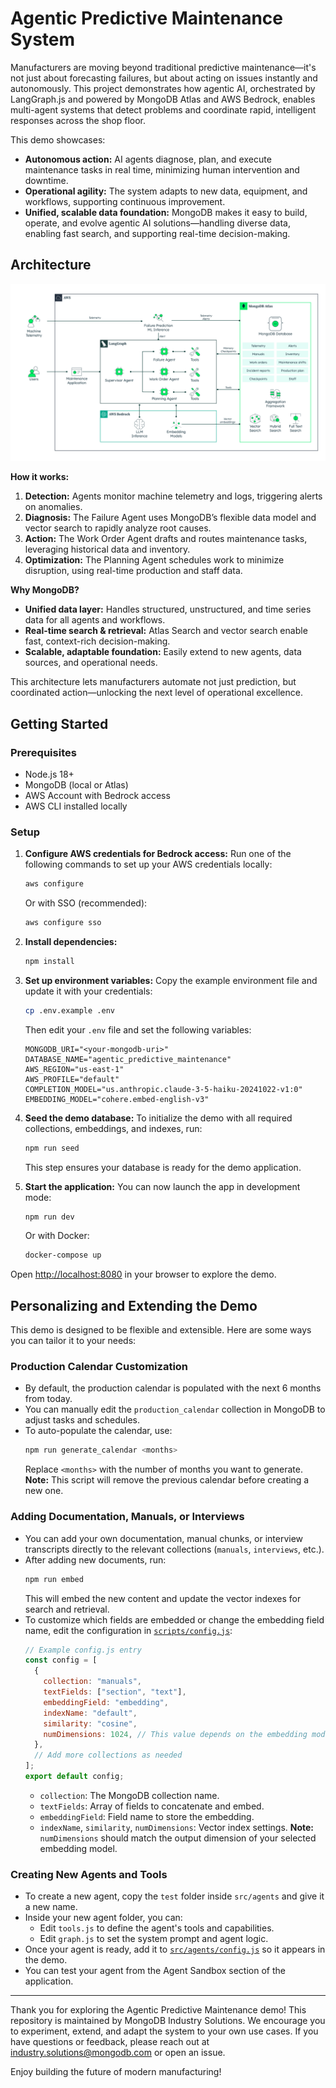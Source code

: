 # Agentic Predictive Maintenance System

Manufacturers are moving beyond traditional predictive maintenance—it's not just about forecasting failures, but about acting on issues instantly and autonomously. This project demonstrates how agentic AI, orchestrated by LangGraph.js and powered by MongoDB Atlas and AWS Bedrock, enables multi-agent systems that detect problems and coordinate rapid, intelligent responses across the shop floor. 

This demo showcases:

- **Autonomous action:** AI agents diagnose, plan, and execute maintenance tasks in real time, minimizing human intervention and downtime.
- **Operational agility:** The system adapts to new data, equipment, and workflows, supporting continuous improvement.
- **Unified, scalable data foundation:** MongoDB makes it easy to build, operate, and evolve agentic AI solutions—handling diverse data, enabling fast search, and supporting real-time decision-making.

## Architecture

![High Level Architecture](public/img/high-level-architecture.svg)

**How it works:**

1. **Detection:** Agents monitor machine telemetry and logs, triggering alerts on anomalies.
2. **Diagnosis:** The Failure Agent uses MongoDB’s flexible data model and vector search to rapidly analyze root causes.
3. **Action:** The Work Order Agent drafts and routes maintenance tasks, leveraging historical data and inventory.
4. **Optimization:** The Planning Agent schedules work to minimize disruption, using real-time production and staff data.

**Why MongoDB?**

- **Unified data layer:** Handles structured, unstructured, and time series data for all agents and workflows.
- **Real-time search & retrieval:** Atlas Search and vector search enable fast, context-rich decision-making.
- **Scalable, adaptable foundation:** Easily extend to new agents, data sources, and operational needs.

This architecture lets manufacturers automate not just prediction, but coordinated action—unlocking the next level of operational excellence.

## Getting Started

### Prerequisites

- Node.js 18+
- MongoDB (local or Atlas)
- AWS Account with Bedrock access
- AWS CLI installed locally

### Setup

1. **Configure AWS credentials for Bedrock access:**
   Run one of the following commands to set up your AWS credentials locally:

   ```bash
   aws configure
   ```

   Or with SSO (recommended):

   ```bash
   aws configure sso
   ```

2. **Install dependencies:**

   ```bash
   npm install
   ```

3. **Set up environment variables:**
   Copy the example environment file and update it with your credentials:

   ```bash
   cp .env.example .env
   ```

   Then edit your `.env` file and set the following variables:

   ```env
   MONGODB_URI="<your-mongodb-uri>"
   DATABASE_NAME="agentic_predictive_maintenance"
   AWS_REGION="us-east-1"
   AWS_PROFILE="default"
   COMPLETION_MODEL="us.anthropic.claude-3-5-haiku-20241022-v1:0"
   EMBEDDING_MODEL="cohere.embed-english-v3"
   ```

4. **Seed the demo database:**
   To initialize the demo with all required collections, embeddings, and indexes, run:

   ```bash
   npm run seed
   ```

   This step ensures your database is ready for the demo application.

5. **Start the application:**
   You can now launch the app in development mode:

   ```bash
   npm run dev
   ```

   Or with Docker:

   ```bash
   docker-compose up
   ```

Open [http://localhost:8080](http://localhost:8080) in your browser to explore the demo.

## Personalizing and Extending the Demo

This demo is designed to be flexible and extensible. Here are some ways you can tailor it to your needs:

### Production Calendar Customization

- By default, the production calendar is populated with the next 6 months from today.
- You can manually edit the `production_calendar` collection in MongoDB to adjust tasks and schedules.
- To auto-populate the calendar, use:
  ```bash
  npm run generate_calendar <months>
  ```
  Replace `<months>` with the number of months you want to generate. **Note:** This script will remove the previous calendar before creating a new one.

### Adding Documentation, Manuals, or Interviews

- You can add your own documentation, manual chunks, or interview transcripts directly to the relevant collections (`manuals`, `interviews`, etc.).
- After adding new documents, run:
  ```bash
  npm run embed
  ```
  This will embed the new content and update the vector indexes for search and retrieval.
- To customize which fields are embedded or change the embedding field name, edit the configuration in [`scripts/config.js`](scripts/config.js):
  ```javascript
  // Example config.js entry
  const config = [
    {
      collection: "manuals",
      textFields: ["section", "text"],
      embeddingField: "embedding",
      indexName: "default",
      similarity: "cosine",
      numDimensions: 1024, // This value depends on the embedding model selected
    },
    // Add more collections as needed
  ];
  export default config;
  ```
  - `collection`: The MongoDB collection name.
  - `textFields`: Array of fields to concatenate and embed.
  - `embeddingField`: Field name to store the embedding.
  - `indexName`, `similarity`, `numDimensions`: Vector index settings. **Note:** `numDimensions` should match the output dimension of your selected embedding model.

### Creating New Agents and Tools

- To create a new agent, copy the `test` folder inside `src/agents` and give it a new name.
- Inside your new agent folder, you can:
  - Edit `tools.js` to define the agent's tools and capabilities.
  - Edit `graph.js` to set the system prompt and agent logic.
- Once your agent is ready, add it to [`src/agents/config.js`](src/agents/config.js) so it appears in the demo.
- You can test your agent from the Agent Sandbox section of the application.

---

Thank you for exploring the Agentic Predictive Maintenance demo! This repository is maintained by MongoDB Industry Solutions. We encourage you to experiment, extend, and adapt the system to your own use cases. If you have questions or feedback, please reach out at industry.solutions@mongodb.com or open an issue.

Enjoy building the future of modern manufacturing!
